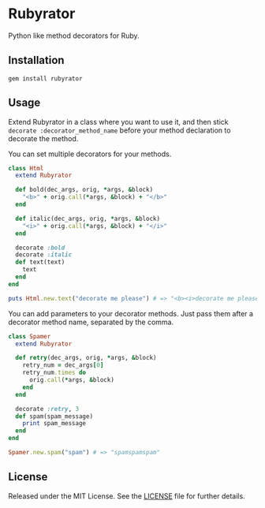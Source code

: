 # Rubyrator

Python like method decorators for Ruby.

## Installation
`gem install rubyrator`

## Usage

Extend Rubyrator in a class where you want to use it, and then stick `decorate :decorator_method_name` before your method declaration to decorate the method.

You can set multiple decorators for your methods. 

```ruby
class Html
  extend Rubyrator

  def bold(dec_args, orig, *args, &block)
    "<b>" + orig.call(*args, &block) + "</b>"
  end

  def italic(dec_args, orig, *args, &block)
    "<i>" + orig.call(*args, &block) + "</i>"
  end

  decorate :bold 
  decorate :italic
  def text(text)
    text
  end
end

puts Html.new.text("decorate me please") # => "<b><i>decorate me please</i></b>"
```

You can add parameters to your decorator methods. Just pass them after a decorator method name, separated by the comma.

```ruby
class Spamer
  extend Rubyrator

  def retry(dec_args, orig, *args, &block)
    retry_num = dec_args[0]
    retry_num.times do 
      orig.call(*args, &block)
    end
  end

  decorate :retry, 3
  def spam(spam_message)
    print spam_message
  end
end

Spamer.new.spam("spam") # => "spamspamspam"
```

## License

Released under the MIT License.  See the [LICENSE][] file for further details.

[license]: LICENSE